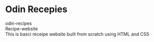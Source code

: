 <h1>Odin Recepies</h1>

odin-recipes
<br>
Recipe-website
<br>
This is basci receipe website built from scratch using HTML and CSS
